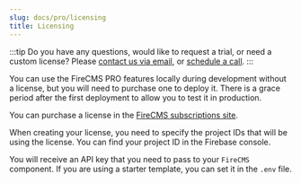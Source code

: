 ```yaml
---
slug: docs/pro/licensing
title: Licensing
---
```


:::tip
Do you have any questions, would like to request a trial, or need a custom license?
Please [contact us via email](mailto:hello@firecms.co),
or [schedule a call](https://calendar.google.com/calendar/u/0/appointments/schedules/AcZssZ0INW8ihjQ90S4gkdo8_rbL_Zx7gagZShLIpHyW43zDXkQDPole6a1coo1sT2O6Gl05X8lxFDlp?gv=true).
:::

You can use the FireCMS PRO features locally during development without a license, but you will need to
purchase one to deploy it. There is a grace period after the first deployment
to allow you to test it in production.

You can purchase a license in the [FireCMS subscriptions site](https://app.firecms.co/subscriptions).

When creating your license, you need to specify the project IDs that will be
using the license. You can find your project ID in the Firebase console.

You will receive an API key that you need to pass to your `FireCMS` component.
If you are using a starter template, you can set it in the `.env` file.


